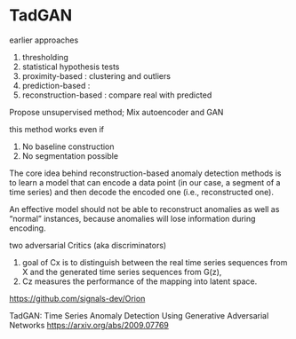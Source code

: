 
# TadGAN

earlier approaches
1. thresholding
2. statistical hypothesis tests
3. proximity-based : clustering and outliers
4. prediction-based : 
5. reconstruction-based : compare real with predicted

Propose unsupervised method; Mix autoencoder and GAN

this method works even if
1. No baseline construction
1. No segmentation possible

The core idea behind reconstruction-based anomaly detection methods is to 
learn a model that can encode a data point (in our case, a segment of a 
time series) and then decode the encoded one (i.e., reconstructed one). 

An effective model should not be able to reconstruct anomalies 
as well as “normal” instances, because anomalies will lose
information during encoding.

two adversarial Critics (aka discriminators) 
1. goal of Cx is to distinguish between the real time series sequences from X and the generated time series sequences from G(z), 
1. Cz measures the performance of the mapping into latent space. 

https://github.com/signals-dev/Orion

TadGAN: Time Series Anomaly Detection Using Generative Adversarial Networks
https://arxiv.org/abs/2009.07769

